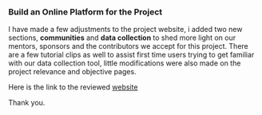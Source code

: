 ### Build an Online Platform for the Project

I have made a few adjustments to the project website, i added  two new sections, __communities__ and __data collection__ to shed more light on our mentors, sponsors and the contributors we accept for this project.
There are a few tutorial clips as well to assist first time users trying to get familiar with our data collection tool, little modifications were also made on the project relevance and objective pages.

Here is the link to the reviewed [website](https://nancyfaks.wixsite.com/my-site)

Thank you.

